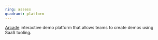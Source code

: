 ```yaml
---
ring: assess
quadrant: platform
---
```



[Arcade](https://arcade.dev/) interactive demo platform that allows teams to create demos using SaaS tooling.

